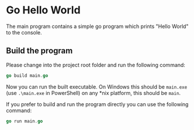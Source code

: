 # Go Hello World

The main program contains a simple go program which prints "Hello World" to the console.

## Build the program

Please change into the project root folder and run the following command:

```go
go build main.go
```

Now you can run the built executable. On Windows this should be `main.exe` (use `.\main.exe` in PowerShell) on any \*nix platform, this should be `main`.

If you prefer to build and run the program directly you can use the following command:

```go
go run main.go
```
